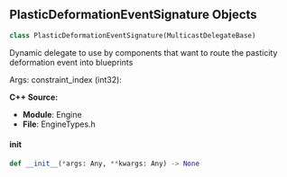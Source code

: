 ## PlasticDeformationEventSignature Objects

```python
class PlasticDeformationEventSignature(MulticastDelegateBase)
```

Dynamic delegate to use by components that want to route the pasticity deformation event into blueprints

Args:
    constraint_index (int32):

**C++ Source:**

- **Module**: Engine
- **File**: EngineTypes.h

<a id="unreal.PlasticDeformationEventSignature.__init__"></a>

#### __init__

```python
def __init__(*args: Any, **kwargs: Any) -> None
```

<a id="unreal.PlatformInterfaceDelegate"></a>